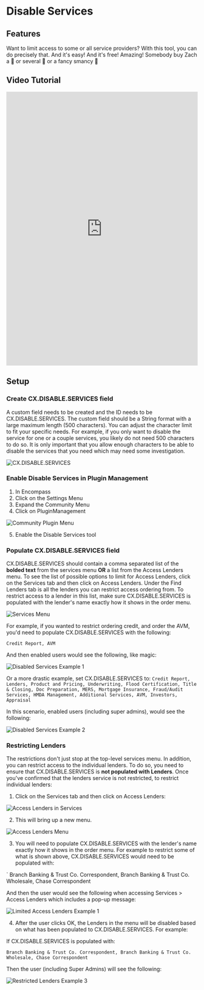 # Disable Services

## Features

Want to limit access to some or all service providers? With this tool, you can do precisely that. And it's easy! And it's free! Amazing! Somebody buy Zach a :beer: or several :beers: or a fancy smancy :tropical_drink:

## Video Tutorial

<iframe width="100%" height="720" src="https://www.youtube.com/embed/MWVtlYTm_y4" title="Community Plugin Installation" frameborder="0" allowfullscreen></iframe>

## Setup

### Create CX.DISABLE.SERVICES field

A custom field needs to be created and the ID needs to be CX.DISABLE.SERVICES. The custom field should be a String format with a large maximum length (500 characters). You can adjust the character limit to fit your specific needs. For example, if you only want to disable the service for one or a couple services, you likely do not need 500 characters to do so. It is only important that you allow enough characters to be able to disable the services that you need which may need some investigation.

![CX.DISABLE.SERVICES](/img/DisableServices/cx_disable_services.png)

### Enable Disable Services in Plugin Management

1. In Encompass
2. Click on the Settings Menu
3. Expand the Community Menu
4. Click on PluginManagement

![Community Plugin Menu](/img/CommunityPluginMenu.png)

5. Enable the Disable Services tool

### Populate CX.DISABLE.SERVICES field

CX.DISABLE.SERVICES should contain a comma separated list of the **bolded text** from the services menu **OR** a list from the Access Lenders menu. To see the list of possible options to limit for Access Lenders, click on the Services tab and then click on Access Lenders. Under the Find Lenders tab is all the lenders you can restrict access ordering from. To restrict access to a lender in this list, make sure CX.DISABLE.SERVICES is populated with the lender's name exactly how it shows in the order menu.

![Services Menu](/img/DisableServices/ServicesMenu.png)

For example, if you wanted to restrict ordering credit, and order the AVM, you'd need to populate CX.DISABLE.SERVICES with the following:

`
Credit Report, AVM
`

And then enabled users would see the following, like magic:

![Disabled Services Example 1](/img/DisableServices/RestrictedServicesExample1.png)

Or a more drastic example, set CX.DISABLE.SERVICES to:
`
Credit Report, Lenders, Product and Pricing, Underwriting, Flood Certification, Title & Closing, Doc Preparation, MERS, Mortgage Insurance, Fraud/Audit Services, HMDA Management, Additional Services, AVM, Investors, Appraisal
`

In this scenario, enabled users (including super admins), would see the following:

![Disabled Services Example 2](/img/DisableServices/RestrictedServicesExample2.png)

### Restricting Lenders

The restrictions don't just stop at the top-level services menu. In addition, you can restrict access to the individual lenders. To do so, you need to ensure that CX.DISABLE.SERVICES is **not populated with Lenders**. Once you've confirmed that the lenders service is not restricted, to restrict individual lenders:

1. Click on the Services tab and then click on Access Lenders:

![Access Lenders in Services](/img/DisableServices/ServicesAccessLender.png)

2. This will bring up a new menu. 

![Access Lenders Menu](/img/DisableServices/AccessLenders.png)

3. You will need to populate CX.DISABLE.SERVICES with the lender's name exactly how it shows in the order menu. For example to restrict some of what is shown above, CX.DISABLE.SERVICES would need to be populated with:

`
Branch Banking & Trust Co. Correspondent, Branch Banking & Trust Co. Wholesale, Chase Correspondent

And then the user would see the following when accessing Services > Access Lenders which includes a pop-up message:

![Limited Access Lenders Example 1](/img/DisableServices/RestrictedLenders.png)

4. After the user clicks OK, the Lenders in the menu will be disabled based on what has been populated to CX.DISABLE.SERVICES. For example:

If CX.DISABLE.SERVICES is populated with:

`
Branch Banking & Trust Co. Correspondent, Branch Banking & Trust Co. Wholesale, Chase Correspondent
`

Then the user (including Super Admins) will see the following:

![Restricted Lenders Example 3](/img/DisableServices/RestrictedServicesExample3.png)

